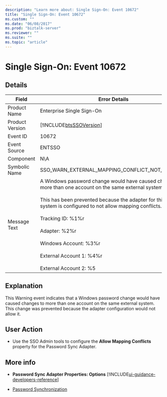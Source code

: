 ```yaml
---
description: "Learn more about: Single Sign-On: Event 10672"
title: "Single Sign-On: Event 10672"
ms.custom: ""
ms.date: "06/08/2017"
ms.prod: "biztalk-server"
ms.reviewer: ""
ms.suite: ""
ms.topic: "article"
---
```

# Single Sign-On: Event 10672
## Details  

| Field | Error Details |
|-----------------|----------------------------------------------------------------------------------------------------------------------------------------------------------------------------------------------------------------------------------------------------------------------------------------------------------------------------------------------------------------------------------------------------------------|
|  Product Name   |                                                                                                                                                                                           Enterprise Single Sign-On                                                                                                                                                                                            |
| Product Version |                                                                                                                                                                           [!INCLUDE[btsSSOVersion](../includes/btsssoversion-md.md)]                                                                                                                                                                           |
|    Event ID     |                                                                                                                                                                                                     10672                                                                                                                                                                                                      |
|  Event Source   |                                                                                                                                                                                                     ENTSSO                                                                                                                                                                                                     |
|    Component    |                                                                                                                                                                                                      N\A                                                                                                                                                                                                       |
|  Symbolic Name  |                                                                                                                                                                                 SSO_WARN_EXTERNAL_MAPPING_CONFLICT_NOT_ALLOWED                                                                                                                                                                                 |
|  Message Text   | A Windows password change would have caused changes to more than one account on the same external system.%r<br /><br /> This has been prevented because the adapter for this external system is configured to not allow mapping conflicts.%r<br /><br /> Tracking ID: %1%r<br /><br /> Adapter: %2%r<br /><br /> Windows Account: %3%r<br /><br /> External Account 1: %4%r<br /><br /> External Account 2: %5 |

## Explanation  
 This Warning event indicates that a Windows password change would have caused changes to more than one account on the same external system. This change was prevented because the adapter configuration would not allow it.  

## User Action  

-   Use the SSO Admin tools to configure the **Allow Mapping Conflicts** property for the Password Sync Adapter.  

## More info

- **Password Sync Adapter Properties: Options** [!INCLUDE[ui-guidance-developers-reference](../includes/ui-guidance-developers-reference.md)]

- [Password Synchronization](../core/password-synchronization2.md)
